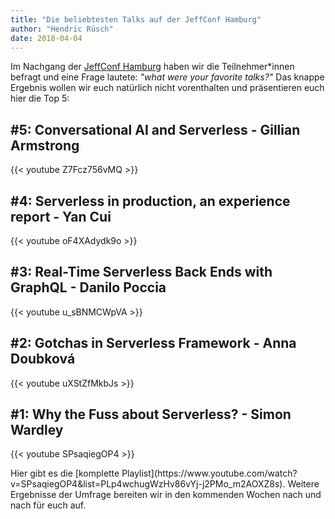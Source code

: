 ```yaml
---
title: "Die beliebtesten Talks auf der JeffConf Hamburg"
author: "Hendric Rüsch"
date: 2018-04-04
---
```


Im Nachgang der [JeffConf Hamburg](https://hamburg.jeffconf.com) haben wir die Teilnehmer*innen befragt und eine Frage lautete: *"what were your favorite talks?"*
Das knappe Ergebnis wollen wir euch natürlich nicht vorenthalten und präsentieren euch hier die Top 5:

## #5: Conversational AI and Serverless - Gillian Armstrong

{{< youtube Z7Fcz756vMQ >}}

## #4: Serverless in production, an experience report - Yan Cui

{{< youtube oF4XAdydk9o >}}

## #3: Real-Time Serverless Back Ends with GraphQL - Danilo Poccia

{{< youtube u_sBNMCWpVA >}}

## #2: Gotchas in Serverless Framework - Anna Doubková

{{< youtube uXStZfMkbJs >}}

## #1: Why the Fuss about Serverless? - Simon Wardley

{{< youtube SPsaqiegOP4 >}}

</div>
Hier gibt es die [komplette Playlist](https://www.youtube.com/watch?v=SPsaqiegOP4&list=PLp4wchugWzHv86vYj-j2PMo_m2AOXZ8s).
Weitere Ergebnisse der Umfrage bereiten wir in den kommenden Wochen nach und nach für euch auf. 
